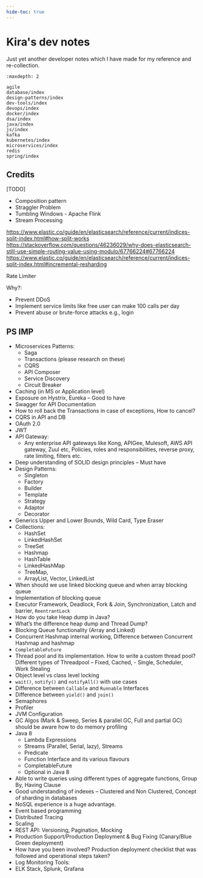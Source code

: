 ```yaml
---
hide-toc: true
---
```


# Kira's dev notes

Just yet another developer notes which I have made for my reference and re-collection.

```{toctree}
:maxdepth: 2

agile
database/index
design-patterns/index
dev-tools/index
devops/index
docker/index
dsa/index
java/index
js/index
kafka
kubernetes/index
microservices/index
redis
spring/index
```

## Credits

[TODO]

- Composition pattern
- Straggler Problem
- Tumbling Windows - Apache Flink
- Stream Processing

https://www.elastic.co/guide/en/elasticsearch/reference/current/indices-split-index.html#how-split-works
https://stackoverflow.com/questions/46236029/why-does-elasticsearch-still-use-simple-routing-value-using-modulo/67766224#67766224
https://www.elastic.co/guide/en/elasticsearch/reference/current/indices-split-index.html#incremental-resharding

Rate Limiter

Why?:

- Prevent DDoS
- Implement service limits like free user can make 100 calls per day
- Prevent abuse or brute-force attacks e.g., login

## PS IMP

- Microservices Patterns:
  - Saga
  - Transactions (please research on these)
  - CQRS
  - API Composer
  - Service Discovery
  - Circuit Breaker
- Caching (in MS or Application level)
- Exposure on Hystrix, Eureka – Good to have
- Swagger for API Documentation
- How to roll back the Transactions in case of exceptions, How to cancel?
- CQRS in API and DB
- OAuth 2.0
- JWT
- API Gateway:
  - Any enterprise API gateways like Kong, APIGee, Mulesoft, AWS API gateway, Zuul etc, Policies, roles and responsibilities, reverse proxy, rate limiting, filters etc.
- Deep understanding of SOLID design principles – Must have
- Design Patterns:
  - Singleton
  - Factory
  - Builder
  - Template
  - Strategy
  - Adaptor
  - Decorator
- Generics Upper and Lower Bounds, Wild Card, Type Eraser
- Collections:
  - HashSet
  - LinkedHashSet
  - TreeSet
  - Hashmap
  - HashTable
  - LinkedHashMap
  - TreeMap,
  - ArrayList, Vector, LinkedList
- When should we use linked blocking queue and when array blocking queue
- Implementation of blocking queue
- Executor Framework, Deadlock, Fork & Join, Synchronization, Latch and barrier, `ReentrantLock`
- How do you take Heap dump in Java?
- What’s the difference heap dump and Thread Dump?
- Blocking Queue functionality (Array and Linked)
- Concurrent Hashmap internal working, Difference between Concurrent Hashmap and hashmap
- `CompletableFuture`
- Thread pool and its implementation. How to write a custom thread pool? Different types of Threadpool – Fixed, Cached, - Single, Scheduler, Work Stealing
- Object level vs class level locking
- `wait()`, `notify()` and `notifyAll()` with use cases
- Difference between `Callable` and `Runnable` Interfaces
- Difference between `yield()` and `join()`
- Semaphores
- Profiler
- JVM Configuration
- GC Algos (Mark & Sweep, Series & parallel GC, Full and partial GC) should be aware how to do memory profiling
- Java 8
  - Lambda Expressions
  - Streams (Parallel, Serial, lazy), Streams
  - Predicate
  - Function Interface and its various flavours
  - CompletableFuture
  - Optional in Java 8
- Able to write queries using different types of aggregate functions, Group By, Having Clause
- Good understanding of indexes – Clustered and Non Clustered, Concept of sharding in databases
- NoSQL experience is a huge advantage.
- Event based programming
- Distributed Tracing
- Scaling
- REST API: Versioning, Pagination, Mocking
- Production Support/Production Deployment & Bug Fixing (Canary/Blue Green deployment)
- How have you been involved? Production deployment checklist that was followed and operational steps taken?
- Log Monitoring Tools:
- ELK Stack, Splunk, Grafana
